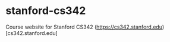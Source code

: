 # stanford-cs342
Course website for Stanford CS342 (https://cs342.stanford.edu)[cs342.stanford.edu]

